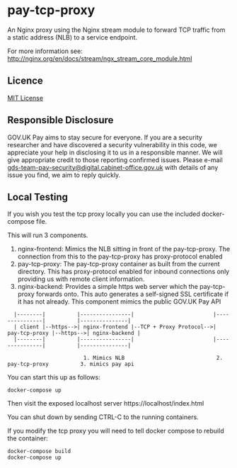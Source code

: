 # pay-tcp-proxy

An Nginx proxy using the Nginx stream module to forward TCP traffic from
a static address (NLB) to a service endpoint.

For more information see: http://nginx.org/en/docs/stream/ngx_stream_core_module.html

## Licence

[MIT License](LICENSE)

## Responsible Disclosure

GOV.UK Pay aims to stay secure for everyone. If you are a security researcher and have discovered a security vulnerability in this code, we appreciate your help in disclosing it to us in a responsible manner. We will give appropriate credit to those reporting confirmed issues. Please e-mail gds-team-pay-security@digital.cabinet-office.gov.uk with details of any issue you find, we aim to reply quickly.

## Local Testing

If you wish you test the tcp proxy locally you can use the included docker-compose file. 

This will run 3 components.
1. nginx-frontend: Mimics the NLB sitting in front of the pay-tcp-proxy. The connection from this to the pay-tcp-proxy
   has proxy-protocol enabled
2. pay-tcp-proxy: The pay-tcp-proxy container as built from the current directory. This has proxy-protocol enabled for
   inbound connections only providing us with remote client information.
3. nginx-backend: Provides a simple https web server which the pay-tcp-proxy forwards onto. This auto generates a
   self-signed SSL certificate if it has not already. This component mimics the public GOV.UK Pay API

```
  |--------|          |----------------|                         |---------------|          |---------------|
  | client |--https-->| nginx-frontend |--TCP + Proxy Protocol-->| pay-tcp-proxy |--https-->| nginx-backend |
  |--------|          |----------------|                         |---------------|          |---------------|

                        1. Mimics NLB                             2. pay-tcp-proxy          3. mimics pay api
```

You can start this up as follows:

    docker-compose up

Then visit the exposed localhost server https://localhost/index.html

You can shut down by sending CTRL-C to the running containers.

If you modify the tcp proxy you will need to tell docker compose to rebuild the container:

    docker-compose build
    docker-compose up

